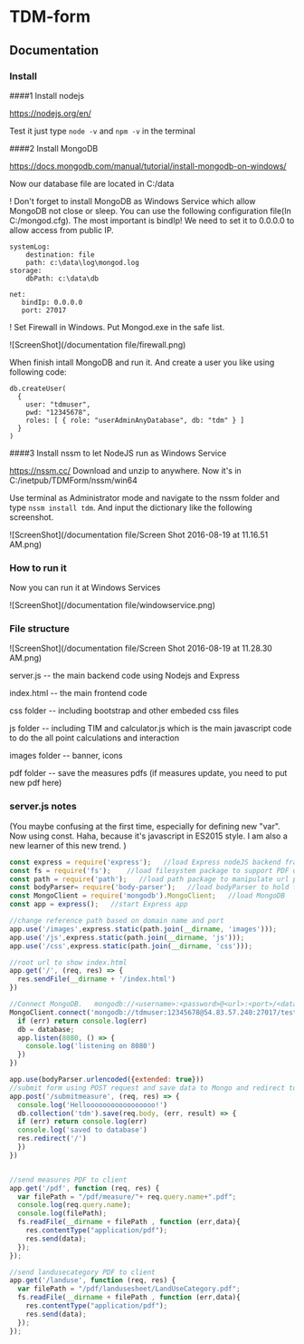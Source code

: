 
# TDM-form

## Documentation
### Install
####1 Install nodejs

https://nodejs.org/en/

Test it just type `node -v` and `npm -v` in the terminal 

####2 Install MongoDB

https://docs.mongodb.com/manual/tutorial/install-mongodb-on-windows/

Now our database file are located in C:/data

! Don't forget to install MongoDB as Windows Service which allow MongoDB not close or sleep. You can use the following configuration file(In C:/mongod.cfg). The most important is bindIp! We need to set it to 0.0.0.0 to allow access from public IP.

```
systemLog:
    destination: file
    path: c:\data\log\mongod.log
storage:
    dbPath: c:\data\db

net:
   bindIp: 0.0.0.0
   port: 27017
```


! Set Firewall in Windows. Put Mongod.exe in the safe list.

![ScreenShot](/documentation file/firewall.png)

When finish intall MongoDB and run it. And create a user you like using following code:
```
db.createUser(
  {
    user: "tdmuser",
    pwd: "12345678",
    roles: [ { role: "userAdminAnyDatabase", db: "tdm" } ]
  }
)
```
####3 Install nssm to let NodeJS run as Windows Service

https://nssm.cc/
Download and unzip to anywhere. Now it's in C:/inetpub/TDMForm/nssm/win64

Use terminal as Administrator mode and navigate to the nssm folder and type `nssm install tdm`. And input the dictionary like the following screenshot.

![ScreenShot](/documentation file/Screen Shot 2016-08-19 at 11.16.51 AM.png)

### How to run it
Now you can run it at Windows Services


![ScreenShot](/documentation file/windowservice.png)


### File structure


![ScreenShot](/documentation file/Screen Shot 2016-08-19 at 11.28.30 AM.png)

server.js -- the main backend code using Nodejs and Express

index.html -- the main frontend code 

css folder -- including bootstrap and other embeded css files

js folder -- including TIM and calculator.js which is the main javascript code to do the all point calculations and interaction

images folder -- banner, icons

pdf folder -- save the measures pdfs (if measures update, you need to put new pdf here)

### server.js notes 

(You maybe confusing at the first time, especially for defining new "var". Now using const. Haha, because it's javascript in ES2015 style. I am also a new learner of this new trend. )


```javascript
const express = require('express');   //load Express nodeJS backend framework
const fs = require('fs');    //load filesystem package to support PDF distribution
const path = require('path');   //load path package to manipulate url path
const bodyParser= require('body-parser');   //load bodyParser to hold form submit service
const MongoClient = require('mongodb').MongoClient;   //load MongoDB 
const app = express();   //start Express app

//change reference path based on domain name and port
app.use('/images',express.static(path.join(__dirname, 'images')));
app.use('/js',express.static(path.join(__dirname, 'js')));
app.use('/css',express.static(path.join(__dirname, 'css')));

//root url to show index.html
app.get('/', (req, res) => {
  res.sendFile(__dirname + '/index.html')
})

//Connect MongoDB.   mongodb://<username>:<password>@<url>:<port>/<databasename>
MongoClient.connect('mongodb://tdmuser:12345678@54.83.57.240:27017/test', (err, database) => {
  if (err) return console.log(err)
  db = database;
  app.listen(8080, () => {
    console.log('listening on 8080')
  })
})

app.use(bodyParser.urlencoded({extended: true}))
//submit form using POST request and save data to Mongo and redirect to root url
app.post('/submitmeasure', (req, res) => {
  console.log('Hellooooooooooooooooo!')
  db.collection('tdm').save(req.body, (err, result) => {
  if (err) return console.log(err)
  console.log('saved to database')
  res.redirect('/')
  })
})


//send measures PDF to client
app.get('/pdf', function (req, res) {
  var filePath = "/pdf/measure/"+ req.query.name+".pdf";
  console.log(req.query.name);
  console.log(filePath);
  fs.readFile(__dirname + filePath , function (err,data){
    res.contentType("application/pdf");
    res.send(data);
  });
});

//send landusecategory PDF to client
app.get('/landuse', function (req, res) {
  var filePath = "/pdf/landusesheet/LandUseCategory.pdf";
  fs.readFile(__dirname + filePath , function (err,data){
    res.contentType("application/pdf");
    res.send(data);
  });
});


```


